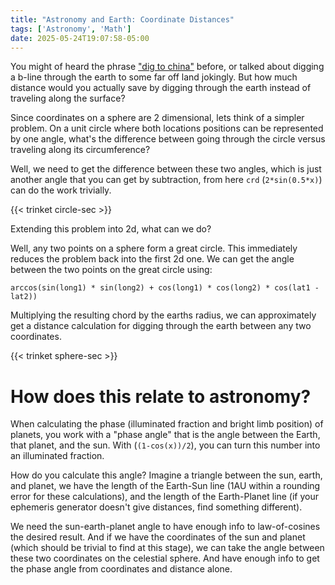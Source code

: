 ```yaml
---
title: "Astronomy and Earth: Coordinate Distances"
tags: ['Astronomy', 'Math']
date: 2025-05-24T19:07:58-05:00
---
```

You might of heard the phrase ["dig to china"](https://www.mentalfloss.com/article/27585/could-you-really-dig-hole-china) before,
or talked about digging a b-line through the earth to some far off land jokingly. But how much distance would you actually save
by digging through the earth instead of traveling along the surface?

Since coordinates on a sphere are 2 dimensional, lets think of a simpler problem. On a unit circle where both locations
positions can be represented by one angle, what's the difference between going through the circle versus traveling
along its circumference?

Well, we need to get the difference between these two angles, which is just another angle that you can get by subtraction,
from here `crd` (`2*sin(0.5*x)`) can do the work trivially.

{{< trinket circle-sec >}}

Extending this problem into 2d, what can we do?

Well, any two points on a sphere form a great circle. This immediately reduces the problem back into the first 2d one.
We can get the angle between the two points on the great circle using:

```
arccos(sin(long1) * sin(long2) + cos(long1) * cos(long2) * cos(lat1 - lat2))
```

Multiplying the resulting chord by the earths radius, we can approximately get a distance calculation for digging
through the earth between any two coordinates.

{{< trinket sphere-sec >}}

# How does this relate to astronomy?

When calculating the phase (illuminated fraction and bright limb position) of planets, you
work with a "phase angle" that is the angle between the Earth, that planet, and the sun.
With (`(1-cos(x))/2`), you can turn this number into an illuminated fraction.

How do you calculate this angle? Imagine a triangle between the sun, earth, and planet,
we have the length of the Earth-Sun line (1AU within a rounding error for these calculations),
and the length of the Earth-Planet line (if your ephemeris generator doesn't give distances,
find something different).

We need the sun-earth-planet angle to have enough info
to law-of-cosines the desired result. And if we have the coordinates of the sun and planet (which should be trivial to find
at this stage), we can take the angle between these two coordinates on the celestial sphere. And have enough info
to get the phase angle from coordinates and distance alone.
